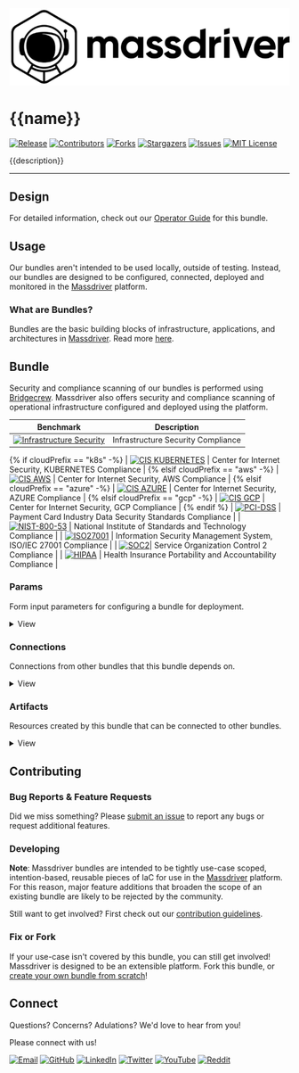 [![Massdriver][logo]][website]

# {{name}}

[![Release][release_shield]][release_url]
[![Contributors][contributors_shield]][contributors_url]
[![Forks][forks_shield]][forks_url]
[![Stargazers][stars_shield]][stars_url]
[![Issues][issues_shield]][issues_url]
[![MIT License][license_shield]][license_url]

{{description}}

---

## Design

For detailed information, check out our [Operator Guide](operator.md) for this bundle.

## Usage

Our bundles aren't intended to be used locally, outside of testing. Instead, our bundles are designed to be configured, connected, deployed and monitored in the [Massdriver][website] platform.

### What are Bundles?

Bundles are the basic building blocks of infrastructure, applications, and architectures in [Massdriver][website]. Read more [here](https://docs.massdriver.cloud/concepts/bundles).

## Bundle

<!-- COMPLIANCE:START -->

Security and compliance scanning of our bundles is performed using [Bridgecrew](https://www.bridgecrew.cloud/). Massdriver also offers security and compliance scanning of operational infrastructure configured and deployed using the platform.

| Benchmark                                                                                                                                                                                                                                                       | Description                        |
| --------------------------------------------------------------------------------------------------------------------------------------------------------------------------------------------------------------------------------------------------------------- | ---------------------------------- |
| [![Infrastructure Security](https://www.bridgecrew.cloud/badges/github/massdriver-cloud/{{name}}/general)](https://www.bridgecrew.cloud/link/badge?vcs=github&fullRepo={{repoNameEncoded}}&benchmark=INFRASTRUCTURE+SECURITY) | Infrastructure Security Compliance |
{% if cloudPrefix == "k8s" -%}
| [![CIS KUBERNETES](https://www.bridgecrew.cloud/badges/github/massdriver-cloud/{{name}}/cis_kubernetes>)](https://www.bridgecrew.cloud/link/badge?vcs=github&fullRepo={{repoNameEncoded}}&benchmark=CIS+KUBERNETES+V1.5) | Center for Internet Security, KUBERNETES Compliance |
{% elsif cloudPrefix == "aws" -%}
| [![CIS AWS](https://www.bridgecrew.cloud/badges/github/massdriver-cloud/{{name}}/cis_aws>)](https://www.bridgecrew.cloud/link/badge?vcs=github&fullRepo={{repoNameEncoded}}&benchmark=CIS+AWS+V1.2) | Center for Internet Security, AWS Compliance |
{% elsif cloudPrefix == "azure" -%}
| [![CIS AZURE](https://www.bridgecrew.cloud/badges/github/massdriver-cloud/{{name}}/cis_azure>)](https://www.bridgecrew.cloud/link/badge?vcs=github&fullRepo={{repoNameEncoded}}&benchmark=CIS+AZURE+V1.1) | Center for Internet Security, AZURE Compliance |
{% elsif cloudPrefix == "gcp" -%}
| [![CIS GCP](https://www.bridgecrew.cloud/badges/github/massdriver-cloud/{{name}}/cis_gcp>)](https://www.bridgecrew.cloud/link/badge?vcs=github&fullRepo={{repoNameEncoded}}&benchmark=CIS+GCP+V1.1) | Center for Internet Security, GCP Compliance |
{% endif %}
| [![PCI-DSS](https://www.bridgecrew.cloud/badges/github/massdriver-cloud/{{name}}/pci>)](https://www.bridgecrew.cloud/link/badge?vcs=github&fullRepo={{repoNameEncoded}}&benchmark=PCI-DSS+V3.2) | Payment Card Industry Data Security Standards Compliance |
| [![NIST-800-53](https://www.bridgecrew.cloud/badges/github/massdriver-cloud/{{name}}/nist>)](https://www.bridgecrew.cloud/link/badge?vcs=github&fullRepo={{repoNameEncoded}}&benchmark=NIST-800-53) | National Institute of Standards and Technology Compliance |
| [![ISO27001](https://www.bridgecrew.cloud/badges/github/massdriver-cloud/{{name}}/iso>)](https://www.bridgecrew.cloud/link/badge?vcs=github&fullRepo={{repoNameEncoded}}&benchmark=ISO27001) | Information Security Management System, ISO/IEC 27001 Compliance |
| [![SOC2](https://www.bridgecrew.cloud/badges/github/massdriver-cloud/{{name}}/soc2>)](https://www.bridgecrew.cloud/link/badge?vcs=github&fullRepo={{repoNameEncoded}}&benchmark=SOC2)| Service Organization Control 2 Compliance |
| [![HIPAA](https://www.bridgecrew.cloud/badges/github/massdriver-cloud/{{name}}/hipaa>)](https://www.bridgecrew.cloud/link/badge?vcs=github&fullRepo={{repoNameEncoded}}&benchmark=HIPAA) | Health Insurance Portability and Accountability Compliance |

<!-- COMPLIANCE:END -->

### Params

Form input parameters for configuring a bundle for deployment.

<details>
<summary>View</summary>

<!-- PARAMS:START -->

**Params coming soon**

<!-- PARAMS:END -->

</details>

### Connections

Connections from other bundles that this bundle depends on.

<details>
<summary>View</summary>

<!-- CONNECTIONS:START -->

**Connections coming soon**

<!-- CONNECTIONS:END -->

</details>

### Artifacts

Resources created by this bundle that can be connected to other bundles.

<details>
<summary>View</summary>

<!-- ARTIFACTS:START -->

**Artifacts coming soon**

<!-- ARTIFACTS:END -->

</details>

## Contributing

<!-- CONTRIBUTING:START -->

### Bug Reports & Feature Requests

Did we miss something? Please [submit an issue](https://github.com/massdriver-cloud/{{name}}/issues>) to report any bugs or request additional features.

### Developing

**Note**: Massdriver bundles are intended to be tightly use-case scoped, intention-based, reusable pieces of IaC for use in the [Massdriver][website] platform. For this reason, major feature additions that broaden the scope of an existing bundle are likely to be rejected by the community.

Still want to get involved? First check out our [contribution guidelines](https://docs.massdriver.cloud/bundles/contributing).

### Fix or Fork

If your use-case isn't covered by this bundle, you can still get involved! Massdriver is designed to be an extensible platform. Fork this bundle, or [create your own bundle from scratch](https://docs.massdriver.cloud/bundles/development)!

<!-- CONTRIBUTING:END -->

## Connect

<!-- CONNECT:START -->

Questions? Concerns? Adulations? We'd love to hear from you!

Please connect with us!

[![Email][email_shield]][email_url]
[![GitHub][github_shield]][github_url]
[![LinkedIn][linkedin_shield]][linkedin_url]
[![Twitter][twitter_shield]][twitter_url]
[![YouTube][youtube_shield]][youtube_url]
[![Reddit][reddit_shield]][reddit_url]


<!-- markdownlint-disable -->

[logo]: https://raw.githubusercontent.com/massdriver-cloud/docs/main/static/img/logo-with-logotype-horizontal-400x110.svg

[docs]: https://docs.massdriver.cloud?utm_source={{name}}&utm_medium={{name}}&utm_campaign={{name}}&utm_content={{name}}
[website]: https://www.massdriver.cloud?utm_source={{name}}&utm_medium={{name}}&utm_campaign={{name}}&utm_content={{name}}
[github]: https://github.com/massdriver-cloud
[linkedin]: https://www.linkedin.com/company/massdriver/

[contributors_shield]: https://img.shields.io/github/contributors/massdriver-cloud/{{name}}.svg?style=for-the-badge>
[contributors_url]: https://github.com/massdriver-cloud/{{name}}/graphs/contributors>
[forks_shield]: https://img.shields.io/github/forks/massdriver-cloud/{{name}}.svg?style=for-the-badge>
[forks_url]: https://github.com/massdriver-cloud/{{name}}/network/members>
[stars_shield]: https://img.shields.io/github/stars/massdriver-cloud/{{name}}.svg?style=for-the-badge>
[stars_url]: https://github.com/massdriver-cloud/{{name}}/stargazers>
[issues_shield]: https://img.shields.io/github/issues/massdriver-cloud/{{name}}.svg?style=for-the-badge>
[issues_url]: https://github.com/massdriver-cloud/{{name}}/issues>
[release_url]: https://github.com/massdriver-cloud/{{name}}/releases/latest>
[release_shield]: https://img.shields.io/github/release/massdriver-cloud/{{name}}.svg?style=for-the-badge>
[license_shield]: https://img.shields.io/github/license/massdriver-cloud/{{name}}.svg?style=for-the-badge>
[license_url]: https://github.com/massdriver-cloud/{{name}}/blob/main/LICENSE>

[email_url]: mailto:support@massdriver.cloud
[email_shield]: https://img.shields.io/badge/email-Massdriver-black.svg?style=for-the-badge&logo=mail.ru&color=000000
[github_url]: mailto:support@massdriver.cloud
[github_shield]: https://img.shields.io/badge/follow-Github-black.svg?style=for-the-badge&logo=github&color=181717
[linkedin_url]: https://linkedin.com/in/massdriver-cloud
[linkedin_shield]: https://img.shields.io/badge/follow-LinkedIn-black.svg?style=for-the-badge&logo=linkedin&color=0A66C2
[twitter_url]: https://twitter.com/massdriver
[twitter_shield]: https://img.shields.io/badge/follow-Twitter-black.svg?style=for-the-badge&logo=twitter&color=1DA1F2
[youtube_url]: https://www.youtube.com/channel/UCfj8P7MJcdlem2DJpvymtaQ
[youtube_shield]: https://img.shields.io/badge/subscribe-Youtube-black.svg?style=for-the-badge&logo=youtube&color=FF0000
[reddit_url]: https://www.reddit.com/r/massdriver
[reddit_shield]: https://img.shields.io/badge/subscribe-Reddit-black.svg?style=for-the-badge&logo=reddit&color=FF4500

<!-- markdownlint-restore -->

<!-- CONNECT:END -->
